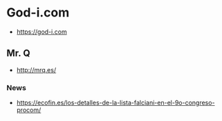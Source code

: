 # God-i.com
* https://god-i.com

## Mr. Q
* http://mrq.es/



### News
* https://ecofin.es/los-detalles-de-la-lista-falciani-en-el-9o-congreso-procom/
